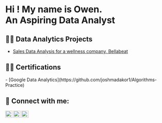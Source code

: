 <h1>Hi ! My name is Owen. <br/><a>An Aspiring Data Analyst</a></h1>

<h2>👨‍💻 Data Analytics Projects</h2>

 - [Sales Data Analysis for a wellness company, Bellabeat](https://github.com/joshmadakor1/Algorithms-Practice)

<h2>👨‍💻 Certifications</h2>
 - [Google Data Analytics](https://github.com/joshmadakor1/Algorithms-Practice)

<h2> 🤳 Connect with me:</h2>

[<img align="left" alt="ChaiphurinK | Email" width="22px" src="https://github.com/user-attachments/assets/faac67b3-4d76-410c-ae48-52e99c5feceb" />][email]
[<img align="left" alt="ChaiphurinK | LinkedIn" width="22px" src="https://cdn.jsdelivr.net/npm/simple-icons@v3/icons/linkedin.svg" />][linkedin]
[<img align="left" alt="ChaiphurinK | Website" width="22px" src="https://github.com/user-attachments/assets/be5fbf9b-661d-457c-83b4-f8e3e1656724" />][website]

[email]: chaiphurin.k@gmail.com
[linkedin]: https://www.linkedin.com/in/chaiphurin-k/
[website]: https://chaiphurin-k.netlify.app/

<!--
**joshmadakor1/joshmadakor1** is a ✨ _special_ ✨ repository because its `README.md` (this file) appears on your GitHub profile.

Here are some ideas to get you started:

- 🔭 I’m currently working on ...
- 🌱 I’m currently learning ...
- 👯 I’m looking to collaborate on ...
- 🤔 I’m looking for help with ...
- 💬 Ask me about ...
- 📫 How to reach me: ...
- 😄 Pronouns: ...
- ⚡ Fun fact: ...
-->
